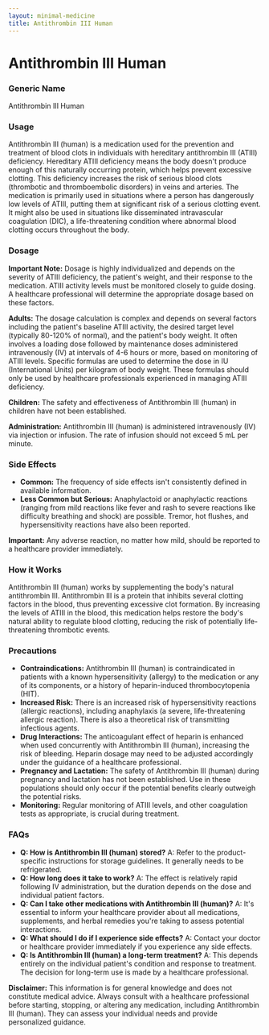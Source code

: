 ```yaml
---
layout: minimal-medicine
title: Antithrombin III Human
---
```


# Antithrombin III Human
### Generic Name
Antithrombin III Human

### Usage

Antithrombin III (human) is a medication used for the prevention and treatment of blood clots in individuals with hereditary antithrombin III (ATIII) deficiency.  Hereditary ATIII deficiency means the body doesn't produce enough of this naturally occurring protein, which helps prevent excessive clotting.  This deficiency increases the risk of serious blood clots (thrombotic and thromboembolic disorders) in veins and arteries.  The medication is primarily used in situations where a person has dangerously low levels of ATIII, putting them at significant risk of a serious clotting event.  It might also be used in situations like disseminated intravascular coagulation (DIC), a life-threatening condition where abnormal blood clotting occurs throughout the body.

### Dosage

**Important Note:**  Dosage is highly individualized and depends on the severity of ATIII deficiency, the patient's weight, and their response to the medication.  ATIII activity levels must be monitored closely to guide dosing.  A healthcare professional will determine the appropriate dosage based on these factors.

**Adults:** The dosage calculation is complex and depends on several factors including the patient's baseline ATIII activity, the desired target level (typically 80-120% of normal), and the patient's body weight.  It often involves a loading dose followed by maintenance doses administered intravenously (IV) at intervals of 4-6 hours or more, based on monitoring of ATIII levels.  Specific formulas are used to determine the dose in IU (International Units) per kilogram of body weight. These formulas should only be used by healthcare professionals experienced in managing ATIII deficiency.

**Children:** The safety and effectiveness of Antithrombin III (human) in children have not been established.


**Administration:** Antithrombin III (human) is administered intravenously (IV) via injection or infusion.  The rate of infusion should not exceed 5 mL per minute.

### Side Effects

* **Common:**  The frequency of side effects isn't consistently defined in available information.
* **Less Common but Serious:** Anaphylactoid or anaphylactic reactions (ranging from mild reactions like fever and rash to severe reactions like difficulty breathing and shock) are possible. Tremor, hot flushes, and hypersensitivity reactions have also been reported.

**Important:** Any adverse reaction, no matter how mild, should be reported to a healthcare provider immediately.

### How it Works

Antithrombin III (human) works by supplementing the body's natural antithrombin III.  Antithrombin III is a protein that inhibits several clotting factors in the blood, thus preventing excessive clot formation.  By increasing the levels of ATIII in the blood, this medication helps restore the body's natural ability to regulate blood clotting, reducing the risk of potentially life-threatening thrombotic events.


### Precautions

* **Contraindications:**  Antithrombin III (human) is contraindicated in patients with a known hypersensitivity (allergy) to the medication or any of its components, or a history of heparin-induced thrombocytopenia (HIT).
* **Increased Risk:** There is an increased risk of hypersensitivity reactions (allergic reactions), including anaphylaxis (a severe, life-threatening allergic reaction).  There is also a theoretical risk of transmitting infectious agents.
* **Drug Interactions:** The anticoagulant effect of heparin is enhanced when used concurrently with Antithrombin III (human), increasing the risk of bleeding. Heparin dosage may need to be adjusted accordingly under the guidance of a healthcare professional.
* **Pregnancy and Lactation:** The safety of Antithrombin III (human) during pregnancy and lactation has not been established.  Use in these populations should only occur if the potential benefits clearly outweigh the potential risks.
* **Monitoring:** Regular monitoring of ATIII levels, and other coagulation tests as appropriate, is crucial during treatment.


### FAQs

* **Q: How is Antithrombin III (human) stored?** A: Refer to the product-specific instructions for storage guidelines. It generally needs to be refrigerated.
* **Q: How long does it take to work?** A: The effect is relatively rapid following IV administration, but the duration depends on the dose and individual patient factors.
* **Q: Can I take other medications with Antithrombin III (human)?** A:  It's essential to inform your healthcare provider about all medications, supplements, and herbal remedies you're taking to assess potential interactions.
* **Q: What should I do if I experience side effects?** A:  Contact your doctor or healthcare provider immediately if you experience any side effects.
* **Q: Is Antithrombin III (human) a long-term treatment?** A: This depends entirely on the individual patient's condition and response to treatment.  The decision for long-term use is made by a healthcare professional.


**Disclaimer:** This information is for general knowledge and does not constitute medical advice.  Always consult with a healthcare professional before starting, stopping, or altering any medication, including Antithrombin III (human).  They can assess your individual needs and provide personalized guidance.
